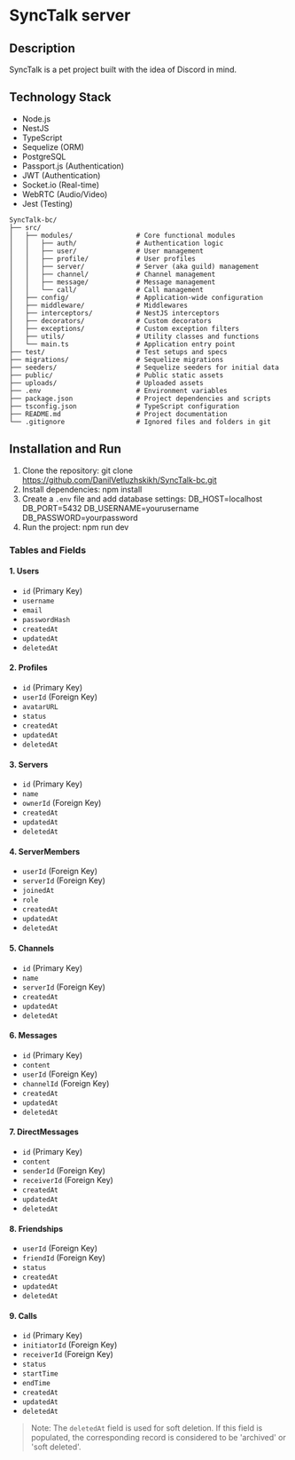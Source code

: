 # SyncTalk server

## Description

SyncTalk is a pet project built with the idea of Discord in mind.

## Technology Stack

- Node.js
- NestJS
- TypeScript
- Sequelize (ORM)
- PostgreSQL
- Passport.js (Authentication)
- JWT (Authentication)
- Socket.io (Real-time)
- WebRTC (Audio/Video)
- Jest (Testing)

```plaintext
SyncTalk-bc/
├── src/
│   ├── modules/                # Core functional modules
│   │   ├── auth/               # Authentication logic
│   │   ├── user/               # User management
│   │   ├── profile/            # User profiles
│   │   ├── server/             # Server (aka guild) management
│   │   ├── channel/            # Channel management
│   │   ├── message/            # Message management
│   │   └── call/               # Call management
│   ├── config/                 # Application-wide configuration
│   ├── middleware/             # Middlewares
│   ├── interceptors/           # NestJS interceptors
│   ├── decorators/             # Custom decorators
│   ├── exceptions/             # Custom exception filters
│   ├── utils/                  # Utility classes and functions
│   └── main.ts                 # Application entry point
├── test/                       # Test setups and specs
├── migrations/                 # Sequelize migrations
├── seeders/                    # Sequelize seeders for initial data
├── public/                     # Public static assets
├── uploads/                    # Uploaded assets
├── .env                        # Environment variables
├── package.json                # Project dependencies and scripts
├── tsconfig.json               # TypeScript configuration
├── README.md                   # Project documentation
└── .gitignore                  # Ignored files and folders in git
```

## Installation and Run

1. Clone the repository:
git clone https://github.com/DanilVetluzhskikh/SyncTalk-bc.git
2. Install dependencies:
npm install
3. Create a `.env` file and add database settings:
DB_HOST=localhost
DB_PORT=5432
DB_USERNAME=yourusername
DB_PASSWORD=yourpassword
4. Run the project:
npm run dev

### Tables and Fields

#### 1. Users
  - `id` (Primary Key)
  - `username`
  - `email`
  - `passwordHash`
  - `createdAt`
  - `updatedAt`
  - `deletedAt`

#### 2. Profiles
  - `id` (Primary Key)
  - `userId` (Foreign Key)
  - `avatarURL`
  - `status`
  - `createdAt`
  - `updatedAt`
  - `deletedAt`

#### 3. Servers
  - `id` (Primary Key)
  - `name`
  - `ownerId` (Foreign Key)
  - `createdAt`
  - `updatedAt`
  - `deletedAt`

#### 4. ServerMembers
  - `userId` (Foreign Key)
  - `serverId` (Foreign Key)
  - `joinedAt`
  - `role`
  - `createdAt`
  - `updatedAt`
  - `deletedAt`

#### 5. Channels
  - `id` (Primary Key)
  - `name`
  - `serverId` (Foreign Key)
  - `createdAt`
  - `updatedAt`
  - `deletedAt`

#### 6. Messages
  - `id` (Primary Key)
  - `content`
  - `userId` (Foreign Key)
  - `channelId` (Foreign Key)
  - `createdAt`
  - `updatedAt`
  - `deletedAt`

#### 7. DirectMessages
  - `id` (Primary Key)
  - `content`
  - `senderId` (Foreign Key)
  - `receiverId` (Foreign Key)
  - `createdAt`
  - `updatedAt`
  - `deletedAt`

#### 8. Friendships
  - `userId` (Foreign Key)
  - `friendId` (Foreign Key)
  - `status`
  - `createdAt`
  - `updatedAt`
  - `deletedAt`

#### 9. Calls
  - `id` (Primary Key)
  - `initiatorId` (Foreign Key)
  - `receiverId` (Foreign Key)
  - `status`
  - `startTime`
  - `endTime`
  - `createdAt`
  - `updatedAt`
  - `deletedAt`

> Note: The `deletedAt` field is used for soft deletion. If this field is populated, the corresponding record is considered to be 'archived' or 'soft deleted'.